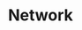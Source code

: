 ---
title: "Network"
layout: category
permalink: /categories/network/
author_profile: false
taxonomy: network
classes: wide
sidebar:
    nav: network
---